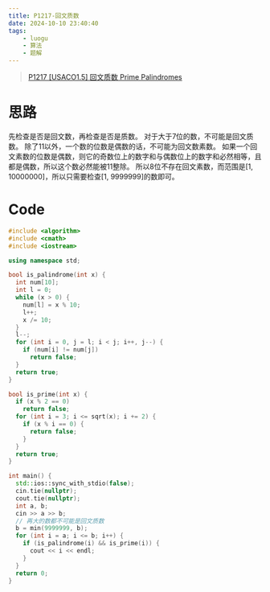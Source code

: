 ```yaml
---
title: P1217-回文质数
date: 2024-10-10 23:40:40
tags:
    - luogu
    - 算法
    - 题解
---
```


> [P1217 [USACO1.5] 回文质数 Prime Palindromes](https://www.luogu.com.cn/problem/P1217)

# 思路

先检查是否是回文数，再检查是否是质数。
对于大于7位的数，不可能是回文质数。
除了11以外，一个数的位数是偶数的话，不可能为回文数素数。
如果一个回文素数的位数是偶数，则它的奇数位上的数字和与偶数位上的数字和必然相等，且都是偶数，所以这个数必然能被11整除。
所以8位不存在回文素数，而范围是[1, 10000000]，所以只需要检查[1, 9999999]的数即可。

# Code

```cpp
#include <algorithm>
#include <cmath>
#include <iostream>

using namespace std;

bool is_palindrome(int x) {
  int num[10];
  int l = 0;
  while (x > 0) {
    num[l] = x % 10;
    l++;
    x /= 10;
  }
  l--;
  for (int i = 0, j = l; i < j; i++, j--) {
    if (num[i] != num[j])
      return false;
  }
  return true;
}

bool is_prime(int x) {
  if (x % 2 == 0)
    return false;
  for (int i = 3; i <= sqrt(x); i += 2) {
    if (x % i == 0) {
      return false;
    }
  }
  return true;
}

int main() {
  std::ios::sync_with_stdio(false);
  cin.tie(nullptr);
  cout.tie(nullptr);
  int a, b;
  cin >> a >> b;
  // 再大的数都不可能是回文质数
  b = min(9999999, b);
  for (int i = a; i <= b; i++) {
    if (is_palindrome(i) && is_prime(i)) {
      cout << i << endl;
    }
  }
  return 0;
}
```